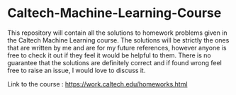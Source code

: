 # Caltech-Machine-Learning-Course

This repository will contain all the solutions to homework problems given in the Caltech Machine Learning course.
The solutions will be strictly the ones that are written by me and are for my future references, however anyone is free to check it out if they feel it would be helpful to them.
There is no guarantee that the solutions are definitely correct and if found wrong feel free to raise an issue, I would love to discuss it.

Link to the course : https://work.caltech.edu/homeworks.html
